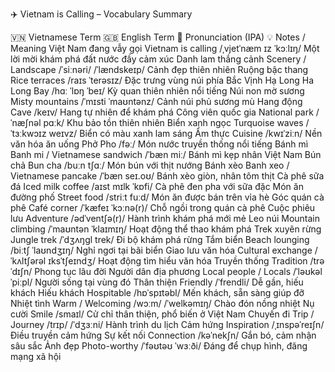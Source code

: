 
✈️ Vietnam is Calling – Vocabulary Summary

🇻🇳 Vietnamese Term	🇬🇧 English Term	📣 Pronunciation (IPA)	💡 Notes / Meaning
Việt Nam đang vẫy gọi	Vietnam is calling	/ˌvjetˈnæm ɪz ˈkɔːlɪŋ/	Một lời mời khám phá đất nước đầy cảm xúc
Danh lam thắng cảnh	Scenery / Landscape	/ˈsiːnəri/ /ˈlændskeɪp/	Cảnh đẹp thiên nhiên
Ruộng bậc thang	Rice terraces	/raɪs ˈterəsɪz/	Đặc trưng vùng núi phía Bắc
Vịnh Hạ Long	Ha Long Bay	/hɑː ˈlɒŋ ˈbeɪ/	Kỳ quan thiên nhiên nổi tiếng
Núi non mờ sương	Misty mountains	/ˈmɪsti ˈmaʊntənz/	Cảnh núi phủ sương mù
Hang động	Cave	/keɪv/	Hang tự nhiên để khám phá
Công viên quốc gia	National park	/ˈnæʃnəl pɑːk/	Khu bảo tồn thiên nhiên
Biển xanh ngọc	Turquoise waves	/ˈtɜːkwɔɪz weɪvz/	Biển có màu xanh lam sáng
Ẩm thực	Cuisine	/kwɪˈziːn/	Nền văn hóa ăn uống
Phở	Pho	/fəː/	Món nước truyền thống nổi tiếng
Bánh mì	Banh mi / Vietnamese sandwich	/ˈbæn miː/	Bánh mì kẹp nhân Việt Nam
Bún chả	Bun cha	/buːn tʃɑː/	Món bún với thịt nướng
Bánh xèo	Banh xeo / Vietnamese pancake	/ˈbæn seɪ.oʊ/	Bánh xèo giòn, nhân tôm thịt
Cà phê sữa đá	Iced milk coffee	/aɪst mɪlk ˈkɒfi/	Cà phê đen pha với sữa đặc
Món ăn đường phố	Street food	/striːt fuːd/	Món ăn được bán trên vỉa hè
Góc quán cà phê	Café corner	/ˈkæfeɪ ˈkɔːnə(r)/	Chỗ ngồi trong quán cà phê
Cuộc phiêu lưu	Adventure	/ədˈventʃə(r)/	Hành trình khám phá mới mẻ
Leo núi	Mountain climbing	/ˈmaʊntən ˈklaɪmɪŋ/	Hoạt động thể thao khám phá
Trek xuyên rừng	Jungle trek	/ˈdʒʌŋɡl trek/	Đi bộ khám phá rừng
Tắm biển	Beach lounging	/biːtʃ ˈlaʊndʒɪŋ/	Nghỉ ngơi tại bãi biển
Giao lưu văn hóa	Cultural exchange	/ˈkʌltʃərəl ɪksˈtʃeɪndʒ/	Hoạt động tìm hiểu văn hóa
Truyền thống	Tradition	/trəˈdɪʃn/	Phong tục lâu đời
Người dân địa phương	Local people / Locals	/ˈləʊkəl ˈpiːpl/	Người sống tại vùng đó
Thân thiện	Friendly	/ˈfrendli/	Dễ gần, hiếu khách
Hiếu khách	Hospitable	/hɒˈspɪtəbl/	Mến khách, sẵn sàng giúp đỡ
Nhiệt tình	Warm / Welcoming	/wɔːm/ /ˈwelkəmɪŋ/	Chào đón nồng nhiệt
Nụ cười	Smile	/smaɪl/	Cử chỉ thân thiện, phổ biến ở Việt Nam
Chuyến đi	Trip / Journey	/trɪp/ /ˈdʒɜːni/	Hành trình du lịch
Cảm hứng	Inspiration	/ˌɪnspəˈreɪʃn/	Điều truyền cảm hứng
Sự kết nối	Connection	/kəˈnekʃn/	Gắn bó, cảm nhận sâu sắc
Ảnh đẹp	Photo-worthy	/ˈfəʊtəʊ ˈwɜːði/	Đáng để chụp hình, đăng mạng xã hội

